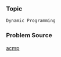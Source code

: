 ### Topic

    Dynamic Programming

### Problem Source

[acmp](http://acmp.ru/index.asp?main=task&id_task=114)
